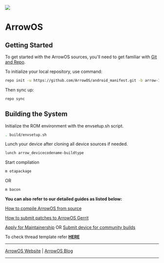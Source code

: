 <img src="https://github.com/ArrowOS/getting_started/blob/master/misc/logo.png?raw=true">

# ArrowOS

 Getting Started
---------------
To get started with the ArrowOS sources, you'll need to get
familiar with [Git and Repo](https://source.android.com/setup/build/downloading).

To initialize your local repository, use command:

```bash
repo init -u https://github.com/ArrowOS/android_manifest.git -b arrow-12.0
```

Then sync up:

```bash
repo sync
```

Building the System
-------------------
 Initialize the ROM environment with the envsetup.sh script.

```bash
. build/envsetup.sh
```

Lunch your device after cloning all device sources if needed.

```bash
lunch arrow_devicecodename-buildtype
```

Start compilation

```bash
m otapackage
```

OR

```bash
m bacon
```	 

**You can also refer to our detailed guides as listed below:**

[How to compile ArrowOS from source](https://blog.arrowos.net/posts/compilation-guide)

[How to submit patches to ArrowOS Gerrit](https://blog.arrowos.net/how-to-submit-patches-to-arrowos-gerrit)

[Apply for Maintainership](https://blog.arrowos.net/posts/apply-for-maintainership) OR [Submit device for community builds](https://blog.arrowos.net/introducing-community-builds)

To check thread template refer [**HERE**](https://raw.githubusercontent.com/ArrowOS/documentation/master/thread_template.txt)

---------------------------------------------------------------------------------------------------------------------

[ArrowOS Website](https://www.arrowos.net/) | [ArrowOS Blog](https://blog.arrowos.net/)

---------------------------------------------------------------------------------------------------------------------
